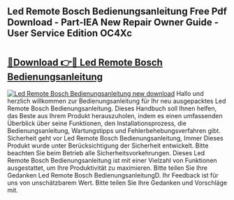 ## Led Remote Bosch Bedienungsanleitung Free Pdf Download - Part-IEA New Repair Owner Guide - User Service Edition OC4Xc

# <h2><a href="http://df0tiz.blite.top/?on=Led+Remote+Bosch+Bedienungsanleitung">🔗Download 👉🔴 Led Remote Bosch Bedienungsanleitung</a></h2>

[![Led Remote Bosch Bedienungsanleitung new download](https://i.imgur.com/lujVjoI.png)](http://df0tiz.blite.top/?on=Led+Remote+Bosch+Bedienungsanleitung)
Hallo und herzlich willkommen zur Bedienungsanleitung für Ihr neu ausgepacktes Led Remote Bosch Bedienungsanleitung. Dieses Handbuch soll Ihnen helfen, das Beste aus Ihrem Produkt herauszuholen, indem es einen umfassenden Überblick über seine Funktionen, den Installationsprozess, die Bedienungsanleitung, Wartungstipps und Fehlerbehebungsverfahren gibt. Sicherheit geht vor Led Remote Bosch Bedienungsanleitung, Immer Dieses Produkt wurde unter Berücksichtigung der Sicherheit entwickelt. Bitte beachten Sie beim Betrieb alle Sicherheitsvorkehrungen. Dieses Led Remote Bosch Bedienungsanleitung ist mit einer Vielzahl von Funktionen ausgestattet, um Ihre Produktivität zu maximieren. Bitte teilen Sie Ihre Gedanken Led Remote Bosch BedienungsanleitungD. Ihr Feedback ist für uns von unschätzbarem Wert. Bitte teilen Sie Ihre Gedanken und Vorschläge mit.
